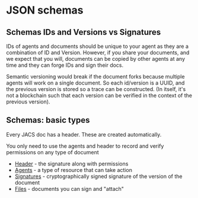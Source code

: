 # JSON schemas


## Schemas IDs and Versions vs Signatures

IDs of agents and documents should be unique to your agent as they are a combination of ID and Version. However, if you share your documents, and we expect that you will, documents can be copied by other agents at any time and they can forge IDs and sign their docs.

Semantic versioning would break if the document forks because multiple agents will work on a single document. So each id/version is a UUID, and the previous version is stored so a trace can be constructed. (In itself, it's not a blockchain such that each version can be verified in the context of the previous version).


## Schemas: basic types

Every JACS doc has a header. These are created automatically.

You only need to use the agents and header to record and verify permissions on any type of document

 - [Header](https://github.com/HumanAssisted/JACS/tree/main/docs/schema/header.md) -  the signature along with permissions
 - [Agents](https://github.com/HumanAssisted/JACS/tree/main/docs/schema/agent.md) - a type of resource that can take action
 - [Signatures](https://github.com/HumanAssisted/JACS/tree/main/docs/schema/components/signature.md) - cryptographically signed signature of the version of the document
 - [Files](https://github.com/HumanAssisted/JACS/tree/main/docs/schema/components/files.md) - documents you can sign and "attach"
